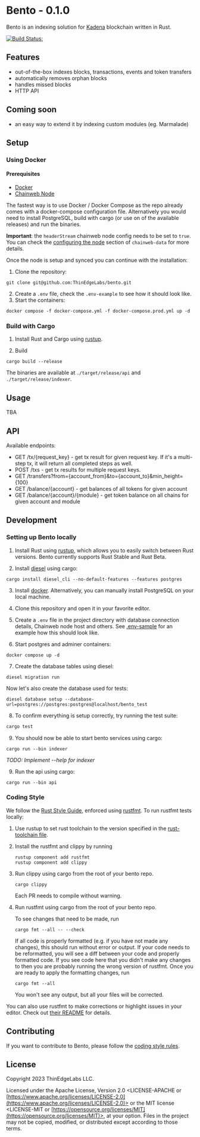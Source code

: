 # Bento - 0.1.0

Bento is an indexing solution for [Kadena](https://kadena.io) blockchain written in Rust.

[![Build Status:](https://github.com/ThinEdgeLabs/bento/workflows/CI%20Tests/badge.svg)](https://github.com/ThinEdgeLabs/bento/actions?query=workflow%3A%22CI+Tests%22+branch%3Amain)

## Features
* out-of-the-box indexes blocks, transactions, events and token transfers
* automatically removes orphan blocks
* handles missed blocks
* HTTP API

## Coming soon
* an easy way to extend it by indexing custom modules (eg. Marmalade)

## Setup

### Using Docker

#### Prerequisites

* [Docker]
* [Chainweb Node](https://github.com/kadena-io/chainweb-node)

The fastest way is to use Docker / Docker Compose  as the repo already comes with a docker-compose configuration file.
Alternatively you would need to install PostgreSQL, build with cargo (or use on of the available releases) and run the binaries.

**Important**: the `headerStream` chainweb node config needs to be set to `true`. You can check the [configuring the node](https://github.com/kadena-io/chainweb-data#configuring-the-node) section of `chainweb-data` for more details.

Once the node is setup and synced you can continue with the installation:

1. Clone the repository:
```
git clone git@github.com:ThinEdgeLabs/bento.git
```
2. Create a `.env` file, check the `.env-example` to see how it should look like.
3. Start the containers:
```
docker compose -f docker-compose.yml -f docker-compose.prod.yml up -d
```

### Build with Cargo

1. Install Rust and Cargo using [rustup].

2. Build

```
cargo build --release
```
The binaries are available at `./target/release/api` and `./target/release/indexer`.

## Usage

TBA

## API

Available endpoints:

* GET /tx/{request_key} - get tx result for given request key. If it's a multi-step tx, it will return all completed steps as well.
* POST /txs - get tx results for multiple request keys.
* GET /transfers?from={account_from}&to={account_to}&min_height={100}
* GET /balance/{account} - get balances of all tokens for given account
* GET /balance/{account}/{module} - get token balance on all chains for given account and module

## Development

### Setting up Bento locally

1. Install Rust using [rustup], which allows you to easily switch between Rust versions. Bento currently supports Rust Stable and Rust Beta.

2. Install [diesel](https://diesel.rs/guides/getting-started) using cargo:
```
cargo install diesel_cli --no-default-features --features postgres
```

3. Install [docker]. Alternatively, you can manually install PostgreSQL on your local machine.

4. Clone this repository and open it in your favorite editor.

5. Create a `.env` file in the project directory with database connection details, Chainweb node host and others. See [.env-sample](.env-sample) for an example how this should look like.

6. Start postgres and adminer containers:
```
docker compose up -d
```

7. Create the database tables using diesel:
```
diesel migration run
```
Now let's also create the database used for tests:
```
diesel database setup --database-url=postgres://postgres:postgres@localhost/bento_test
```
8. To confirm everything is setup correctly, try running the test suite:
```bash
cargo test
```
9. You should now be able to start bento services using cargo:
```
cargo run --bin indexer
```

*TODO: Implement --help for indexer*

9. Run the api using cargo:
```
cargo run --bin api
```

### Coding Style

We follow the [Rust Style Guide](https://github.com/rust-dev-tools/fmt-rfcs/blob/master/guide/guide.md), enforced using [rustfmt](https://github.com/rust-lang/rustfmt).
To run rustfmt tests locally:

1. Use rustup to set rust toolchain to the version specified in the
   [rust-toolchain file](./rust-toolchain).

2. Install the rustfmt and clippy by running
   ```
   rustup component add rustfmt
   rustup component add clippy
   ```

3. Run clippy using cargo from the root of your bento repo.
   ```
   cargo clippy
   ```
   Each PR needs to compile without warning.

4. Run rustfmt using cargo from the root of your bento repo.

   To see changes that need to be made, run

   ```
   cargo fmt --all -- --check
   ```

   If all code is properly formatted (e.g. if you have not made any changes),
   this should run without error or output.
   If your code needs to be reformatted,
   you will see a diff between your code and properly formatted code.
   If you see code here that you didn't make any changes to
   then you are probably running the wrong version of rustfmt.
   Once you are ready to apply the formatting changes, run

   ```
   cargo fmt --all
   ```

   You won't see any output, but all your files will be corrected.

You can also use rustfmt to make corrections or highlight issues in your editor.
Check out [their README](https://github.com/rust-lang/rustfmt) for details.

[rustup]: https://rustup.rs/
[docker]: https://www.docker.com

## Contributing

If you want to contribute to Bento, please follow the [coding style rules](#coding-style).

## License

<!-- REUSE-IgnoreStart -->

Copyright 2023 ThinEdgeLabs LLC.

Licensed under the Apache License, Version 2.0 <LICENSE-APACHE or
[https://www.apache.org/licenses/LICENSE-2.0](https://www.apache.org/licenses/LICENSE-2.0)> or the MIT license
<LICENSE-MIT or [https://opensource.org/licenses/MIT](https://opensource.org/licenses/MIT)>, at your
option. Files in the project may not be
copied, modified, or distributed except according to those terms.

<!-- REUSE-IgnoreEnd -->